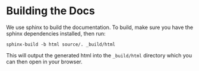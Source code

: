 # Building the Docs

We use sphinx to build the documentation.  To build, make sure you have the sphinx dependencies installed, then run:

```
sphinx-build -b html source/. _build/html
```

This will output the generated html into the `_build/html` directory which you can then open in your browser.
